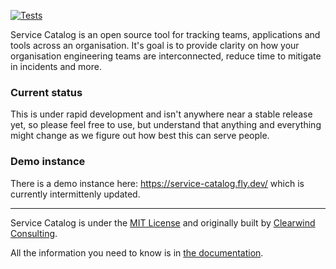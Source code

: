 [![Tests](https://github.com/clearwind-ca/service-catalog/actions/workflows/django.yml/badge.svg)](https://github.com/clearwind-ca/service-catalog/actions/workflows/django.yml)

Service Catalog is an open source tool for tracking teams, applications and tools across an organisation. It's goal is to provide clarity on how your organisation engineering teams are interconnected, reduce time to mitigate in incidents and more.

### Current status

This is under rapid development and isn't anywhere near a stable release yet, so please feel free to use, but understand that anything and everything might change as we figure out how best this can serve people.

### Demo instance

There is a demo instance here: https://service-catalog.fly.dev/ which is currently intermittenly updated.

---

Service Catalog is under the [MIT License](LICENSE.md) and originally built by [Clearwind Consulting](https://clearwind.ca).

All the information you need to know is in [the documentation](docs).
